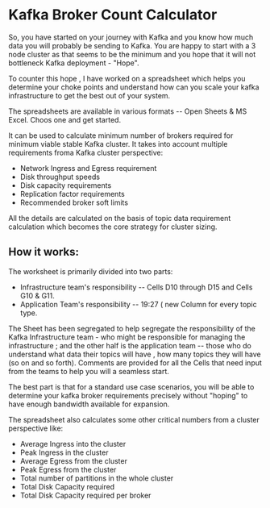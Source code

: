 # Kafka Broker Count Calculator
So, you have started on your journey with Kafka and you know how much data you will probably be sending to Kafka. You are happy to start with a 3 node cluster as that seems to be the minimum and you hope that it will not bottleneck Kafka deployment - "Hope". 

To counter this hope , I have worked on a spreadsheet which helps you determine your choke points and understand how can you scale your kafka infrastructure to get the best out of your system. 

The spreadsheets are available in various formats -- Open Sheets & MS Excel. Choos one and get started. 

It can be used to calculate minimum number of brokers required for minimum viable stable Kafka cluster. It takes into account multiple requirements froma Kafka cluster perspective:

* Network Ingress and Egress requirement
* Disk throughput speeds
* Disk capacity requirements
* Replication factor requirements
* Recommended broker soft limits

All the details are calculated on the basis of topic data requirement calculation which becomes the core strategy for cluster sizing.

## How it works:

The worksheet is primarily divided into two parts:
* Infrastructure team's responsibility -- Cells D10 through D15 and Cells G10 & G11. 
* Application Team's responsibility -- $19:$27 ( new Column for every topic type. 

The Sheet has been segregated to help segregate the responsibility of the Kafka Infrastructure team  - who might be responsible for managing the infrastructure ; and the other half is the application team -- those who do understand what data their topics will have , how many topics they will have (so on and so forth). Comments are provided for all the Cells that need input from the teams to help you will a seamless start. 

The best part is that for a standard use case scenarios, you will be able to determine your kafka broker requirements precisely without "hoping" to have enough bandwidth available for expansion. 

The spreadsheet also calculates some other critical numbers from a cluster perspective like:
* Average Ingress into the cluster
* Peak Ingress in the cluster
* Average Egress from the cluster
* Peak Egress from the cluster
* Total number of partitions in the whole cluster
* Total Disk Capacity required 
* Total Disk Capacity required per broker


